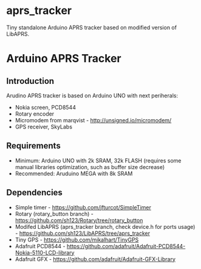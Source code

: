 # aprs_tracker
Tiny standalone Arduino APRS tracker based on modified version of LibAPRS.

Arduino APRS Tracker
====================

Introduction
------------
Arudino APRS tracker is based on Arduino UNO with next periherals: 

 * Nokia screen, PCD8544
 * Rotary encoder
 * Micromodem from marqvist - http://unsigned.io/micromodem/
 * GPS receiver, SkyLabs

Requirements
------------
 * Minimum: Arduino UNO with 2k SRAM, 32k FLASH (requires some manual libraries optimization, such as buffer size decrease)
 * Recommended: Aruduino MEGA with 8k SRAM

Dependencies
------------
 * Simple timer - https://github.com/jfturcot/SimpleTimer
 * Rotary (rotary_button branch) - https://github.com/sh123/Rotary/tree/rotary_button
 * Modifed LibAPRS (aprs_tracker branch, check device.h for ports usage) - https://github.com/sh123/LibAPRS/tree/aprs_tracker
 * Tiny GPS - https://github.com/mikalhart/TinyGPS
 * Adafruit PCD8544 - https://github.com/adafruit/Adafruit-PCD8544-Nokia-5110-LCD-library
 * Adafruit GFX - https://github.com/adafruit/Adafruit-GFX-Library

